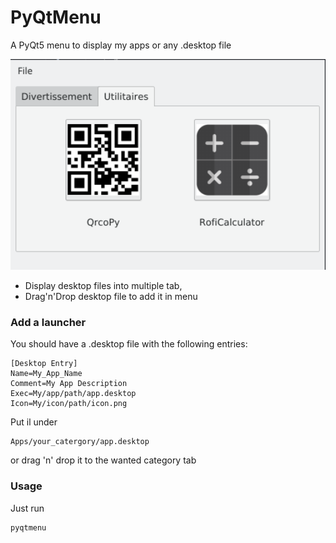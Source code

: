 # PyQtMenu
A PyQt5 menu to display my apps or any .desktop file

<img src="https://raw.githubusercontent.com/Daguhh/PyQtMenu/master/Screenshot.png" width="600">

* Display desktop files into multiple tab, 
* Drag'n'Drop desktop file to add it in menu

### Add a launcher
You should have a .desktop file with the following entries:
```
[Desktop Entry]
Name=My_App_Name
Comment=My App Description
Exec=My/app/path/app.desktop
Icon=My/icon/path/icon.png
```
Put il under 
```
Apps/your_catergory/app.desktop
```
or drag 'n' drop it to the wanted category tab

### Usage
Just run
```bash
pyqtmenu
```
